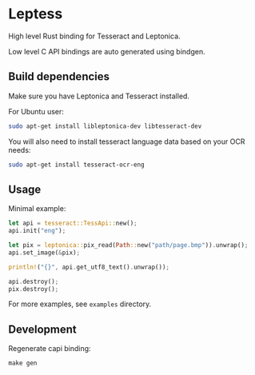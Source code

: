 Leptess
=======

High level Rust binding for Tesseract and Leptonica.

Low level C API bindings are auto generated using bindgen.


Build dependencies
------------------

Make sure you have Leptonica and Tesseract installed.

For Ubuntu user:

```bash
sudo apt-get install libleptonica-dev libtesseract-dev
```

You will also need to install tesseract language data based on your OCR needs:

```bash
sudo apt-get install tesseract-ocr-eng
```


Usage
-----

Minimal example:

```rust
let api = tesseract::TessApi::new();
api.init("eng");

let pix = leptonica::pix_read(Path::new("path/page.bmp")).unwrap();
api.set_image(&pix);

println!("{}", api.get_utf8_text().unwrap());

api.destroy();
pix.destroy();
```

For more examples, see `examples` directory.


Development
-----------

Regenerate capi binding:

```
make gen
```
